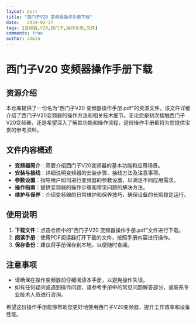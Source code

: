 ```yaml
---
layout: post
title: "西门子V20 变频器操作手册下载"
date:   2024-02-27
tags: [变频器,V20,西门子,操作手册,文件]
comments: true
author: admin
---
```

# 西门子V20 变频器操作手册下载

## 资源介绍

本仓库提供了一份名为“西门子V20 变频器操作手册.pdf”的资源文件，该文件详细介绍了西门子V20变频器的操作方法和相关技术细节。无论您是初次接触西门子V20变频器，还是希望深入了解其功能和操作流程，这份操作手册都将为您提供宝贵的参考资料。

## 文件内容概述

- **变频器简介**：简要介绍西门子V20变频器的基本功能和应用场景。
- **安装与接线**：详细说明变频器的安装步骤、接线方法及注意事项。
- **参数设置**：指导用户如何进行变频器的参数设置，以满足不同应用需求。
- **操作指南**：提供变频器的操作步骤和常见问题的解决方法。
- **维护与保养**：介绍变频器的日常维护和保养技巧，确保设备的长期稳定运行。

## 使用说明

1. **下载文件**：点击仓库中的“西门子V20 变频器操作手册.pdf”文件进行下载。
2. **阅读手册**：使用PDF阅读器打开下载的文件，按照手册内容进行操作。
3. **保存备份**：建议将手册保存到本地，以便随时查阅。

## 注意事项

- 请确保在操作变频器前仔细阅读本手册，以避免操作失误。
- 如有任何疑问或遇到操作问题，请参考手册中的常见问题解答部分，或联系专业技术人员进行咨询。

希望这份操作手册能够帮助您更好地使用西门子V20变频器，提升工作效率和设备性能。